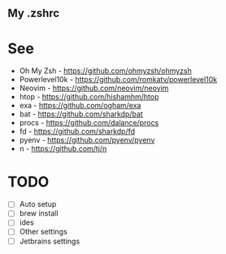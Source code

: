 My .zshrc
---

# See

- Oh My Zsh - https://github.com/ohmyzsh/ohmyzsh
- Powerlevel10k - https://github.com/romkatv/powerlevel10k
- Neovim - https://github.com/neovim/neovim
- htop - https://github.com/hishamhm/htop
- exa - https://github.com/ogham/exa
- bat - https://github.com/sharkdp/bat
- procs - https://github.com/dalance/procs
- fd - https://github.com/sharkdp/fd
- pyenv - https://github.com/pyenv/pyenv
- n - https://github.com/tj/n

# TODO

- [ ] Auto setup
- [ ] brew install
- [ ] ides
- [ ] Other settings
- [ ] Jetbrains settings